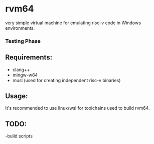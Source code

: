 # rvm64
very simple virtual machine for emulating risc-v code in Windows environments.

### Testing Phase

## Requirements:
- clang++
- mingw-w64
- musl (used for creating independent risc-v binaries)

## Usage:
It's recommended to use linux/wsl for toolchains used to build rvm64.

## TODO:
-build scripts
